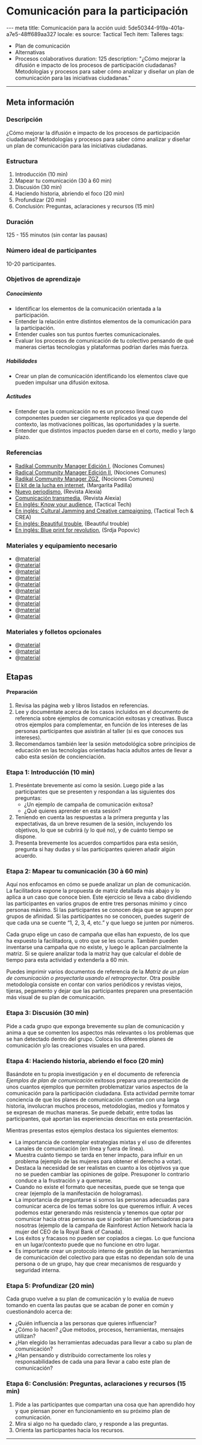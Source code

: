 # Comunicación para la participación
--- meta
title: Comunicación para la acción
uuid: 5de50344-919a-401a-a7e5-48ff689aa327
locale: es
source: Tactical Tech
item: Talleres
tags:
  - Plan de comunicación
  - Alternativas
  - Procesos colaborativos 
duration: 125
description: "¿Cómo mejorar la difusión e impacto de los procesos de participación ciudadanas? Metodologías y procesos para saber cómo analizar y diseñar un plan de comunicación para las iniciativas ciudadanas."
---

## Meta información

### Descripción
¿Cómo mejorar la difusión e impacto de los procesos de participación ciudadanas? Metodologías y procesos para saber cómo analizar y diseñar un plan de comunicación para las iniciativas ciudadanas.


### Estructura

1. Introducción (10 min)
2. Mapear tu comunicación (30 à 60 min)
3. Discusión (30 min)
4. Haciendo historia, abriendo el foco (20 min)
5. Profundizar (20 min)
6. Conclusión: Preguntas, aclaraciones y recursos (15 min)


### Duración

125 - 155 minutos (sin contar las pausas)


### Número ideal de participantes

10-20 participantes.


### Objetivos de aprendizaje

##### Conocimiento
- Identificar los elementos de la comunicación orientada a la participación.
- Entender la relación entre distintos elementos de la comunicación para la participación.
- Entender cuales son tus puntos fuertes comunicacionales.
- Evaluar los procesos de comunicación de tu colectivo pensando de qué maneras ciertas tecnologías y plataformas podrían darles más fuerza.

##### Habilidades
- Crear un plan de comunicación identificando los elementos clave que pueden impulsar una difusión exitosa.

##### Actitudes
- Entender que la comunicación no es un proceso lineal cuyo componentes pueden ser ciegamente replicados ya que depende del contexto, las motivaciones políticas, las oportunidades y la suerte.
- Entender que distintos impactos pueden darse en el corto, medio y largo plazo.

### Referencias
- [Radikal Community Manager Edición I](https://nocionescomunes.wordpress.com/2011/10/10/radical-community-manager-breves-nociones-para-aprender-a-comunicarse-organizarse-y-luchar-en-las-redes-2-0/), (Nociones Comunes)
- [Radical Community Manager Edición II](https://nocionescomunes.wordpress.com/2012/09/24/rcm2012/), (Nociones Comunes)
- [Radikal Community Manager ZGZ](https://ncomuneszgz.wordpress.com/2012/01/08/radical-community-manager/), (Nociones Comunes)
- [El kit de la lucha en internet](https://www.traficantes.net/libros/el-kit-de-la-lucha-en-internet), (Margarita Padilla)
- [Nuevo periodismo](http://revistaalexia.es/que-podemos-aprender-del-nuevo-nuevo-periodismo/), (Revista Alexia)
- [Comunicación transmedia](http://revistaalexia.es/la-realidad-ya-es-transmedia/), (Revista Alexia)
- [En inglés: Know your audience](https://womensrights.informationactivism.org/en/basics/your-audience), (Tactical Tech)
- [En inglés: Cultural Jamming and Creative campaigning](https://womensrights.informationactivism.org/en/strategies/culture-jamming-and-creative-campaigning), (Tactical Tech & CREA)
- [En inglés: Beautiful trouble](http://beautifultrouble.org/), (Beautiful trouble)
- [En inglés: Blue print for revolution](http://www.blueprintforrevolution.com/), (Srdja Popovic)

### Materiales y equipamiento necesario
- @[material](0d1c2469-bc55-41da-8207-63edf8fd307b)
- @[material](ce457811-1423-4ff0-93bb-7bc2fda1e844)
- @[material](0d1c5569-bc55-41db-8207-11edf8fd307b)
- @[material](e96c589f-f1c5-49de-8493-ca39de05a502)
- @[material](6d758ada-e6cf-4a56-a96b-f84dfe14181c)
- @[material](f6cd74bf-5a89-4fdc-8122-e305f947e14c)
- @[material](16c01d17-9ba7-47d6-815a-75cf9633004f)
- @[material](b6be8eed-7382-4594-bbe1-eaf471f8f081)
- @[material](391764e8-257c-4bf0-9c33-bcd834be3206)
- @[material](52215bc0-ff20-442d-a22b-f924b22bbd74)

### Materiales y folletos opcionales
- @[material](efd50bd8-fe20-4618-a410-47ec1e427b4a)
- @[material](a1a11819-845b-4f4d-894c-f1c03d67c6bf)
- @[material](b0810a5c-e587-43be-8cb0-174ba3006356)


## Etapas

#### Preparación

1. Revisa las página web y libros listados en referencias.
2. Lee y documéntate acerca de los casos incluidos en el documento de referencia sobre ejemplos de comunicación exitosas y creativas. Busca otros ejemplos para complementar, en función de los intereses de las personas participantes que asistirán al taller (si es que conoces sus intereses).
3. Recomendamos también leer la sesión metodológica sobre principios de educación en las tecnologías orientadas hacia adultos antes de llevar a cabo esta sesión de concienciación.


### Etapa 1: Introducción (10 min)

1. Preséntate brevemente así como la sesión. Luego pide a las participantes que se presenten y respondan a las siguientes dos preguntas:
	 - ¿Un ejemplo de campaña de comunicación exitosa?
	 - ¿Qué quieres aprender en esta sesión?
2. Teniendo en cuenta las respuestas a la primera pregunta y las expectativas, da un breve resumen de la sesión, incluyendo los objetivos, lo que se cubrirá (y lo qué no), y de cuánto tiempo se dispone.
3. Presenta brevemente los acuerdos compartidos para esta sesión, pregunta si hay dudas y si las participantes quieren añadir algún acuerdo.


### Etapa 2: Mapear tu comunicación (30 à 60 min)

Aquí nos enfocamos en cómo se puede analizar un plan de comunicación. La facilitadora expone la propuesta de matriz detallada más abajo y lo aplica a un caso que conoce bien.
Este ejercicio se lleva a cabo dividiendo las participantes en varios grupos de entre tres personas mínimo y cinco personas máximo. Si las participantes se conocen deja que se agrupen por grupos de afinidad. Si las participantes no se conocen, puedes sugerir de que cada una se cuente “1, 2, 3, 4, etc.” y que luego se junten por números.

Cada grupo elige un caso de campaña que ellas han expuesto, de los que ha expuesto la facilitadora, u otro que se les ocurra. También pueden inventarse una campaña que no existe, y luego le aplican parcialmente la matriz. Si se quiere analizar toda la matriz hay que calcular el doble de tiempo para esta actividad y extenderla a 60 min.

Puedes imprimir varios documentos de referencia de la _Matriz de un plan de comunicación o proyectarla usando el retroproyector_. Otra posible metodología consiste en contar con varios periódicos y revistas viejos, tijeras, pegamento y dejar que las participantes preparen una presentación más visual de su plan de comunicación.


### Etapa 3: Discusión (30 min)

Pide a cada grupo que exponga brevemente su plan de comunicación y anima a que se comenten los aspectos más relevantes o los problemas que se han detectado dentro del grupo. Coloca los diferentes planes de comunicación y/o las creaciones visuales en una pared.


### Etapa 4: Haciendo historia, abriendo el foco (20 min)

Basándote en tu propia investigación y en el documento de referencia _Ejemplos de plan de comunicación_ exitosos prepara una presentación de unos cuantos ejemplos que permiten problematizar varios aspectos de la comunicación para la participación ciudadana. Esta actividad permite tomar conciencia de que los planes de comunicación cuentan con una larga historia, involucran muchos procesos, metodologías, medios y formatos y se expresan de muchas maneras. Se puede debatir, entre todas las participantes, qué aportan las experiencias descritas en esta presentación.

Mientras presentas estos ejemplos destaca los siguientes elementos:
- La importancia de contemplar estrategias mixtas y el uso de diferentes canales de comunicación (en línea y fuera de línea).
- Muestra cuánto tiempo se tarda en tener impacto, para influir en un problema (ejemplo de las mujeres para obtener el derecho a votar).
- Destaca la necesidad de ser realistas en cuanto a los objetivos ya que no se pueden cambiar las opiniones de golpe. Presuponer lo contrario conduce a la frustración y a quemarse.
- Cuando no existe el formato que necesitas, puede que se tenga que crear (ejemplo de la manifestación de hologramas).
- La importancia de preguntarse si somos las personas adecuadas para comunicar acerca de los temas sobre los que queremos influir. A veces podemos estar generando más resistencia y tenemos que optar por comunicar hacia otras personas que sí podrían ser influenciadoras para nosotras (ejemplo de la campaña de Rainforest Action Network hacia la mujer del CEO de la Royal Bank of Canada).
- Los éxitos y fracasos no pueden ser copiados a ciegas. Lo que funciona en un lugar/contexto puede que no funcione en otro lugar.
- Es importante crear un protocolo interno de gestión de las herramientas de comunicación del colectivo para que estas no dependan solo de una persona o de un grupo, hay que crear mecanismos de resguardo y seguridad interna.


### Etapa 5: Profundizar (20 min)

Cada grupo vuelve a su plan de comunicación y lo evalúa de nuevo tomando en cuenta las pautas que se acaban de poner en común y cuestionándolo acerca de:
- ¿Quién influencia a las personas que quieres influenciar?
- ¿Cómo lo hacen? ¿Que métodos, procesos, herramientas, mensajes utilizan?
- ¿Han elegido las herramientas adecuadas para llevar a cabo su plan de comunicación?
- ¿Han pensando y distribuido correctamente los roles y responsabilidades de cada una para llevar a cabo este plan de comunicación?


### Etapa 6: Conclusión: Preguntas, aclaraciones y recursos  (15 min)

1. Pide a las participantes que compartan una cosa que han aprendido hoy y que piensan poner en funcionamiento en su próximo plan de comunicación.
2. Mira si algo no ha quedado claro, y responde a las preguntas.
3. Orienta las participantes hacia los recursos.

-------------------------------
<!---
BCN_currículo/Capacitación/TEMPLATE
-->
